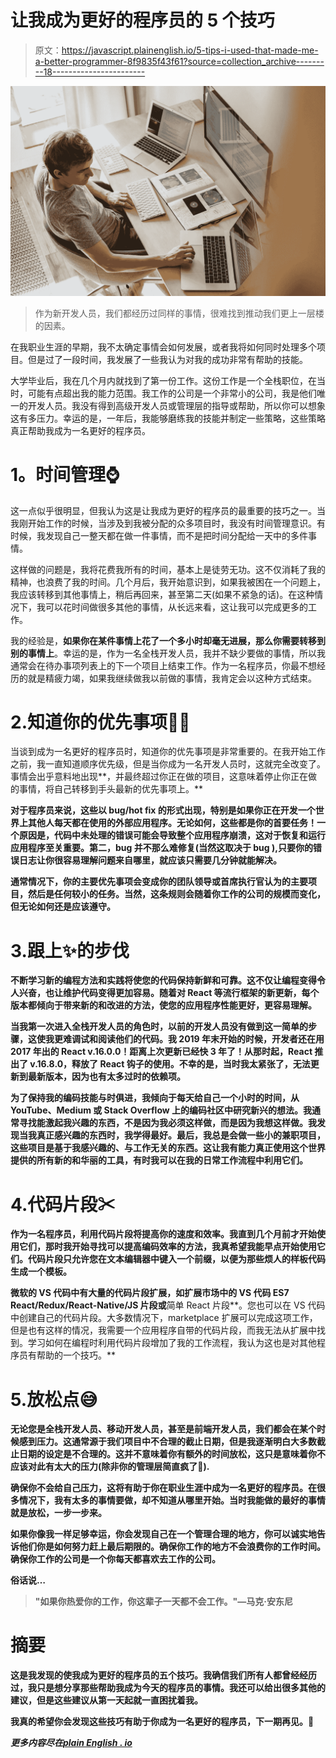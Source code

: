# 让我成为更好的程序员的 5 个技巧

> 原文：<https://javascript.plainenglish.io/5-tips-i-used-that-made-me-a-better-programmer-8f9835f43f61?source=collection_archive---------18----------------------->

![](img/3e8fbd7d8344ebf31dc123f4409096d7.png)

> 作为新开发人员，我们都经历过同样的事情，很难找到推动我们更上一层楼的因素。

在我职业生涯的早期，我不太确定事情会如何发展，或者我将如何同时处理多个项目。但是过了一段时间，我发展了一些我认为对我的成功非常有帮助的技能。

大学毕业后，我在几个月内就找到了第一份工作。这份工作是一个全栈职位，在当时，可能有点超出我的能力范围。我工作的公司是一个非常小的公司，我是他们唯一的开发人员。我没有得到高级开发人员或管理层的指导或帮助，所以你可以想象这有多压力。幸运的是，一年后，我能够磨练我的技能并制定一些策略，这些策略真正帮助我成为一名更好的程序员。

# **1。时间管理⌚**

这一点似乎很明显，但我认为这是让我成为更好的程序员的最重要的技巧之一。当我刚开始工作的时候，当涉及到我被分配的众多项目时，我没有时间管理意识。有时候，我发现自己一整天都在做一件事情，而不是把时间分配给一天中的多件事情。

这样做的问题是，我将花费我所有的时间，基本上是徒劳无功。这不仅消耗了我的精神，也浪费了我的时间。几个月后，我开始意识到，如果我被困在一个问题上，我应该转移到其他事情上，稍后再回来，甚至第二天(如果不紧急的话)。在这种情况下，我可以花时间做很多其他的事情，从长远来看，这让我可以完成更多的工作。

我的经验是，**如果你在某件事情上花了一个多小时却毫无进展，那么你需要转移到别的事情上**。幸运的是，作为一名全栈开发人员，我并不缺少要做的事情，所以我通常会在待办事项列表上的下一个项目上结束工作。作为一名程序员，你最不想经历的就是精疲力竭，如果我继续做我以前做的事情，我肯定会以这种方式结束。

# 2.知道你的优先事项🤷‍♂️

当谈到成为一名更好的程序员时，知道你的优先事项是非常重要的。在我开始工作之前，我一直知道顺序优先级，但是当你成为一名开发人员时，这就完全改变了。事情会出乎意料地出现**，并最终超过你正在做的项目，这意味着停止你正在做的事情，将自己转移到手头最新的优先事项上。**

**对于程序员来说，这些以 bug/hot fix 的形式出现，特别是如果你正在开发一个世界上其他人每天都在使用的外部应用程序。无论如何，这些都是你的首要任务！一个原因是，代码中未处理的错误可能会导致整个应用程序崩溃，这对于恢复和运行应用程序至关重要。第二，bug 并不那么难修复(当然这取决于 bug ),只要你的错误日志让你很容易理解问题来自哪里，就应该只需要几分钟就能解决。**

**通常情况下，你的主要优先事项会变成你的团队领导或首席执行官认为的主要项目，然后是任何较小的任务。当然，这条规则会随着你工作的公司的规模而变化，但无论如何还是应该遵守。**

# **3.跟上✨的步伐**

**不断学习新的编程方法和实践将使您的代码保持新鲜和可靠。这不仅让编程变得令人兴奋，也让维护代码变得更加容易。随着对 React 等流行框架的新更新，每个版本都倾向于带来新的和改进的方法，使您的应用程序性能更好，更容易理解。**

**当我第一次进入全栈开发人员的角色时，以前的开发人员没有做到这一简单的步骤，这使我更难调试和阅读他们的代码。我 2019 年末开始的时候，开发者还在用 2017 年出的 React v.16.0.0！距离上次更新已经快 3 年了！从那时起，React 推出了 v.16.8.0，释放了 React 钩子的使用。不幸的是，当时我太紧张了，无法更新到最新版本，因为也有太多过时的依赖项。**

**为了保持我的编码技能与时俱进，我倾向于每天给自己一个小时的时间，从 YouTube、Medium 或 Stack Overflow 上的编码社区中研究新兴的想法。我通常寻找能激起我兴趣的东西，不是因为我必须这样做，而是因为我想这样做。我发现当我真正感兴趣的东西时，我学得最好。最后，我总是会做一些小的兼职项目，这些项目是基于我感兴趣的、与工作无关的东西。这让我有能力真正使用这个世界提供的所有新的和华丽的工具，有时我可以在我的日常工作流程中利用它们。**

# **4.代码片段✂**

**作为一名程序员，利用代码片段将提高你的速度和效率。我直到几个月前才开始使用它们，那时我开始寻找可以提高编码效率的方法，我真希望我能早点开始使用它们。代码片段只允许您在文本编辑器中键入一个前缀，以便为那些烦人的样板代码生成一个模板。**

**微软的 VS 代码中有大量的代码片段扩展，如扩展市场中的 **VS 代码 ES7 React/Redux/React-Native/JS 片段**或**简单 React 片段**。您也可以在 VS 代码中创建自己的代码片段。大多数情况下，marketplace 扩展可以完成这项工作，但是也有这样的情况，我需要一个应用程序自带的代码片段，而我无法从扩展中找到。学习如何在编程时利用代码片段增加了我的工作流程，我认为这也是对其他程序员有帮助的一个技巧。**

# **5.放松点😅**

**无论您是全栈开发人员、移动开发人员，甚至是前端开发人员，我们都会在某个时候感到压力。这通常源于我们项目中不合理的截止日期，但是我逐渐明白大多数截止日期的设定是不合理的。这并不意味着你有额外的时间放松，这只是意味着你不应该对此有太大的压力(除非你的管理层简直疯了🤪).**

**确保你不会给自己压力，这将有助于你在职业生涯中成为一名更好的程序员。在很多情况下，我有太多的事情要做，却不知道从哪里开始。当时我能做的最好的事情就是放松，一步一步来。**

**如果你像我一样足够幸运，你会发现自己在一个管理合理的地方，你可以诚实地告诉他们你是如何努力赶上最后期限的。确保你工作的地方不会浪费你的工作时间。确保你工作的公司是一个你每天都喜欢去工作的公司。**

**俗话说…**

> **"如果你热爱你的工作，你这辈子一天都不会工作。"—马克·安东尼**

# **摘要**

**这是我发现的使我成为更好的程序员的五个技巧。我确信我们所有人都曾经经历过，我只是想分享那些帮助我成为今天的程序员的事情。我还可以给出很多其他的建议，但是这些建议从第一天起就一直困扰着我。**

**我真的希望你会发现这些技巧有助于你成为一名更好的程序员，下一期再见。👋**

***更多内容尽在*[***plain English . io***](http://plainenglish.io/)**